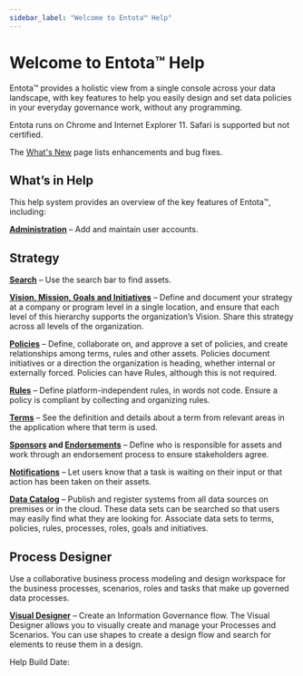 ```yaml
---
sidebar_label: "Welcome to Entota™ Help"
---
```

# Welcome to Entota™ Help

Entota™ provides a holistic view from a single console across your data
landscape, with key features to help you easily design and set data
policies in your everyday governance work, without any programming.

Entota runs on Chrome and Internet Explorer 11. Safari is supported but
not certified.

The [What's New](https://whatsnew.igchelp.com/) page lists enhancements
and bug fixes.

## What’s in Help

This help system provides an overview of the key features of Entota™,
including:

**[Administration](Administration.md)** – Add and maintain user
accounts.

## Strategy

**[Search](Enhanced%20Search.md)** – Use the search bar to find assets.

**[Vision, Mission, Goals and
Initiatives](Vision%20Mission%20Goals%20and%20Initiatives.md)** –
Define and document your strategy at a company or program level in a
single location, and ensure that each level of this hierarchy supports
the organization’s Vision. Share this strategy across all levels of the
organization.

**[Policies](Set%20Up%20Policies.md)** – Define, collaborate on, and
approve a set of policies, and create relationships among terms, rules
and other assets. Policies document initiatives or a direction the
organization is heading, whether internal or externally forced. Policies
can have Rules, although this is not required.

**[Rules](Set%20Up%20Rules.md)** – Define platform-independent rules,
in words not code. Ensure a policy is compliant by collecting and
organizing rules.

**[Terms](Set%20Up%20Terms.md)** – See the definition and details about
a term from relevant areas in the application where that term is used.

**[Sponsors](Sponsors.md) and
[Endorsements](Sponsor%20an%20Asset.md)** – Define who is responsible
for assets and work through an endorsement process to ensure
stakeholders agree.

**[Notifications](Notifications.md)** – Let users know that a task is
waiting on their input or that action has been taken on their assets.

**[**Data Catalog**](Data%20Catalog.md)** – Publish and register
systems from all data sources on premises or in the cloud. These data
sets can be searched so that users may easily find what they are looking
for. Associate data sets to terms, policies, rules, processes, roles,
goals and initiatives.

## Process Designer

Use a collaborative business process modeling and design workspace for
the business processes, scenarios, roles and tasks that make up governed
data processes.

**[Visual Designer](Visual%20Designer.md)** – Create an Information
Governance flow. The Visual Designer allows you to visually create and
manage your Processes and Scenarios. You can use shapes to create a
design flow and search for elements to reuse them in a design.

Help Build Date:
